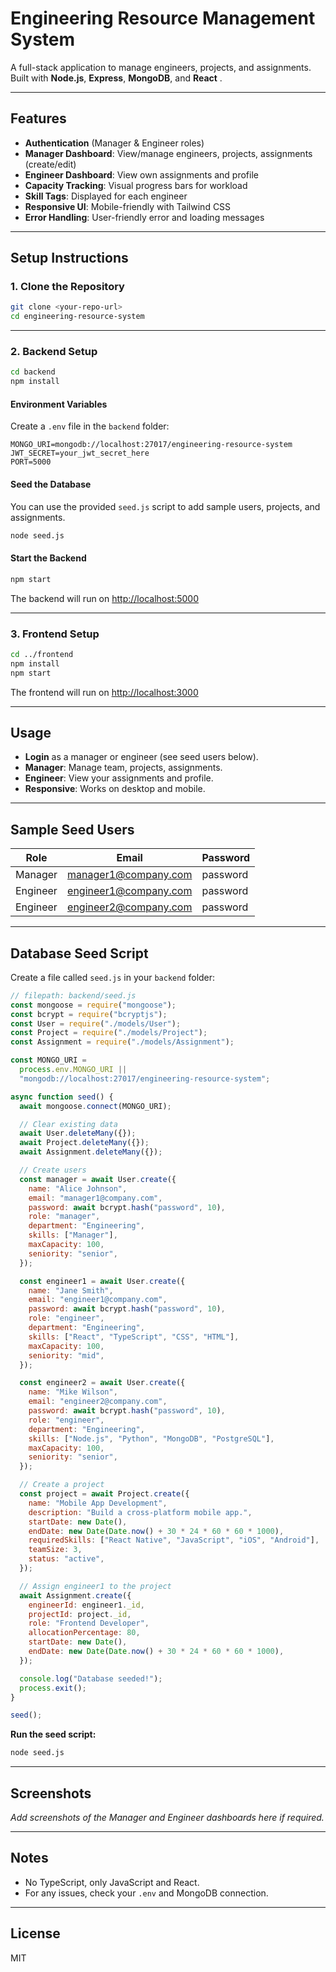 # Engineering Resource Management System

A full-stack application to manage engineers, projects, and assignments.  
Built with **Node.js**, **Express**, **MongoDB**, and **React** .

---

## Features

- **Authentication** (Manager & Engineer roles)
- **Manager Dashboard**: View/manage engineers, projects, assignments (create/edit)
- **Engineer Dashboard**: View own assignments and profile
- **Capacity Tracking**: Visual progress bars for workload
- **Skill Tags**: Displayed for each engineer
- **Responsive UI**: Mobile-friendly with Tailwind CSS
- **Error Handling**: User-friendly error and loading messages

---

## Setup Instructions

### 1. Clone the Repository

```bash
git clone <your-repo-url>
cd engineering-resource-system
```

---

### 2. Backend Setup

```bash
cd backend
npm install
```

#### **Environment Variables**

Create a `.env` file in the `backend` folder:

```
MONGO_URI=mongodb://localhost:27017/engineering-resource-system
JWT_SECRET=your_jwt_secret_here
PORT=5000
```

#### **Seed the Database**

You can use the provided `seed.js` script to add sample users, projects, and assignments.

```bash
node seed.js
```

#### **Start the Backend**

```bash
npm start
```

The backend will run on [http://localhost:5000](http://localhost:5000)

---

### 3. Frontend Setup

```bash
cd ../frontend
npm install
npm start
```

The frontend will run on [http://localhost:3000](http://localhost:3000)

---

## Usage

- **Login** as a manager or engineer (see seed users below).
- **Manager**: Manage team, projects, assignments.
- **Engineer**: View your assignments and profile.
- **Responsive**: Works on desktop and mobile.

---

## Sample Seed Users

| Role     | Email                 | Password |
| -------- | --------------------- | -------- |
| Manager  | manager1@company.com  | password |
| Engineer | engineer1@company.com | password |
| Engineer | engineer2@company.com | password |

---

## Database Seed Script

Create a file called `seed.js` in your `backend` folder:

```javascript
// filepath: backend/seed.js
const mongoose = require("mongoose");
const bcrypt = require("bcryptjs");
const User = require("./models/User");
const Project = require("./models/Project");
const Assignment = require("./models/Assignment");

const MONGO_URI =
  process.env.MONGO_URI ||
  "mongodb://localhost:27017/engineering-resource-system";

async function seed() {
  await mongoose.connect(MONGO_URI);

  // Clear existing data
  await User.deleteMany({});
  await Project.deleteMany({});
  await Assignment.deleteMany({});

  // Create users
  const manager = await User.create({
    name: "Alice Johnson",
    email: "manager1@company.com",
    password: await bcrypt.hash("password", 10),
    role: "manager",
    department: "Engineering",
    skills: ["Manager"],
    maxCapacity: 100,
    seniority: "senior",
  });

  const engineer1 = await User.create({
    name: "Jane Smith",
    email: "engineer1@company.com",
    password: await bcrypt.hash("password", 10),
    role: "engineer",
    department: "Engineering",
    skills: ["React", "TypeScript", "CSS", "HTML"],
    maxCapacity: 100,
    seniority: "mid",
  });

  const engineer2 = await User.create({
    name: "Mike Wilson",
    email: "engineer2@company.com",
    password: await bcrypt.hash("password", 10),
    role: "engineer",
    department: "Engineering",
    skills: ["Node.js", "Python", "MongoDB", "PostgreSQL"],
    maxCapacity: 100,
    seniority: "senior",
  });

  // Create a project
  const project = await Project.create({
    name: "Mobile App Development",
    description: "Build a cross-platform mobile app.",
    startDate: new Date(),
    endDate: new Date(Date.now() + 30 * 24 * 60 * 60 * 1000),
    requiredSkills: ["React Native", "JavaScript", "iOS", "Android"],
    teamSize: 3,
    status: "active",
  });

  // Assign engineer1 to the project
  await Assignment.create({
    engineerId: engineer1._id,
    projectId: project._id,
    role: "Frontend Developer",
    allocationPercentage: 80,
    startDate: new Date(),
    endDate: new Date(Date.now() + 30 * 24 * 60 * 60 * 1000),
  });

  console.log("Database seeded!");
  process.exit();
}

seed();
```

**Run the seed script:**

```bash
node seed.js
```

---

## Screenshots

_Add screenshots of the Manager and Engineer dashboards here if required._

---

## Notes

- No TypeScript, only JavaScript and React.
- For any issues, check your `.env` and MongoDB connection.

---

## License

MIT
